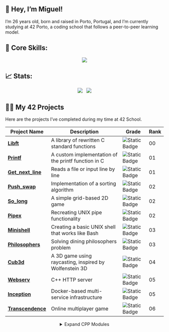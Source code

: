 ## 👋 Hey, I’m Miguel!
I’m 26 years old, born and raised in Porto, Portugal, and I’m currently studying at 42 Porto, a coding school that follows a peer-to-peer learning model.

## 🚀 Core Skills:
<p align="center">
  <a href="https://skillicons.dev">
    <img src="https://skillicons.dev/icons?i=git,c,cpp,js,html,css,tailwind,react,mongodb,linux,bash,docker" />
  
  </a>
</p>


## 📈 Stats:
<p align="center">
  <img src="https://github-readme-streak-stats.herokuapp.com/?user=m3irel3s&theme=github_dark&hide_border=true&border_radius=10"/>&nbsp;&nbsp;
  <img src="https://github-readme-stats.vercel.app/api/top-langs/?username=m3irel3s&theme=github_dark&hide_border=true&border_radius=10&layout=compact"/>
</p>


## 👨‍💻 My 42 Projects

Here are the projects I’ve completed during my time at 42 School.
<div align="center">

| **Project Name**                                             | **Description**                                      | **Grade**                                                                 | **Rank** |
|--------------------------------------------------------------|------------------------------------------------------|---------------------------------------------------------------------------|----------|
| **[Libft](https://github.com/m3irel3s/42_Libft)**                | A library of rewritten C standard functions         | ![Static Badge](https://img.shields.io/badge/125%2F100-%2328a745?style=flat) | 00 |
| **[Printf](https://github.com/m3irel3s/42_Ft_Printf)**           | A custom implementation of the printf function in C | ![Static Badge](https://img.shields.io/badge/100%2F100-%2328a745?style=flat) | 01 |
| **[Get_next_line](https://github.com/m3irel3s/42_Get_next_line)**| Reads a file or input line by line                  | ![Static Badge](https://img.shields.io/badge/125%2F100-%2328a745?style=flat) | 01 |
| **[Push_swap](https://github.com/m3irel3s/42_Push_swap)**        | Implementation of a sorting algorithm               | ![Static Badge](https://img.shields.io/badge/96%2F100-%2328a745?style=flat)  | 02 |
| **[So_long](https://github.com/m3irel3s/42_So_long)**            | A simple grid-based 2D game                         | ![Static Badge](https://img.shields.io/badge/125%2F100-%2328a745?style=flat) | 02 |
| **[Pipex](https://github.com/m3irel3s/42_Pipex)**                | Recreating UNIX pipe functionality                  | ![Static Badge](https://img.shields.io/badge/100%2F100-%2328a745?style=flat) | 02 |
| **[Minishell](https://github.com/m3irel3s/42_Minishell)**        | Creating a basic UNIX shell that works like Bash    | ![Static Badge](https://img.shields.io/badge/99%2F100-%2328a745?style=flat)  | 03 |
| **[Philosophers](https://github.com/m3irel3s/42_Philosophers)**  | Solving dining philosophers problem                 | ![Static Badge](https://img.shields.io/badge/100%2F100-%2328a745?style=flat) | 03 |
| **[Cub3d](https://github.com/m3irel3s/42_Cub3d)**                | A 3D game using raycasting, inspired by Wolfenstein 3D | ![Static Badge](https://img.shields.io/badge/125%2F100-%2328a745?style=flat) | 04 |
| **[Webserv](https://github.com/m3irel3s/42_Webserv)**                | C++ HTTP server | ![Static Badge](https://img.shields.io/badge/100%2F100-%2328a745?style=flat) | 05 |
| **[Inception](https://github.com/m3irel3s/42_Inception)**                | Docker-based multi-service infrastructure | ![Static Badge](https://img.shields.io/badge/IN%20PROGRESS-yellow) | 05 |
| **[Transcendence](https://github.com/m3irel3s/StarCendence)**                | Online multiplayer game | ![Static Badge](https://img.shields.io/badge/IN%20PROGRESS-yellow) | 06 |


<details>
<summary>Expand CPP Modules</summary>

| **Project Name** | **Description** | **Grade** | **Rank** |
|------------------|-----------------|-----------|----------|
| **[CPP Module 00](link)** | C++ basics | ![Static Badge](https://img.shields.io/badge/100%2F100-%2328a745?style=flat) | 04 |
| **[CPP Module 01](link)** | Memory allocation, references | ![Static Badge](https://img.shields.io/badge/100%2F100-%2328a745?style=flat) | 04 |
| **[CPP Module 02](link)** | Operator overloading,  Orthodox Canonical class introduction | ![Static Badge](https://img.shields.io/badge/80%2F100-%2328a745?style=flat) | 04 |
| **[CPP Module 03](link)** | Inheritance, abstract classes | ![Static Badge](https://img.shields.io/badge/100%2F100-%2328a745?style=flat) | 04 |
| **[CPP Module 04](link)** | Polymorphism, abstract Classes, and Interfaces | ![Static Badge](https://img.shields.io/badge/80%2F100-%2328a745?style=flat) | 04 |
| **[CPP Module 05](link)** | Exceptions and error handling | ![Static Badge](https://img.shields.io/badge/100%2F100-%2328a745?style=flat) | 05 |
| **[CPP Module 06](link)** | Casting (static, dynamic, etc.) | ![Static Badge](https://img.shields.io/badge/100%2F100-%2328a745?style=flat) | 05 |
| **[CPP Module 07](link)** | Templates | ![Static Badge](https://img.shields.io/badge/100%2F100-%2328a745?style=flat) | 05 |
| **[CPP Module 08](link)** | Algorithms and containers | ![Static Badge](https://img.shields.io/badge/100%2F100-%2328a745?style=flat) | 05 |
| **[CPP Module 09](link)** | Algorithms and containers  | ![Static Badge](https://img.shields.io/badge/100%2F100-%2328a745?style=flat) | 05 |

</details>

</div>


<!-- ![Static Badge](https://img.shields.io/badge/IN%20PROGRESS-yellow) -->
